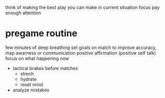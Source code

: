 think of making the best play you can make in current situation
focus
pay enough attention

# pregame routine
few minutes of deep breathing
set goals on match to improve accuracy, map awarness or communication
positive affirmation (positive self talk)
focus on what happening now
* tactical brakes before matches
	* strech
	* hydrate
	* reset mind
* analyze mistakes